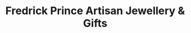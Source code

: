 ---
title: "Fredrick Prince Artisan Jewellery & Gifts"
url: /toronto/fredrick-prince-artisan-jewellery-and-gifts/
shop: jewelry
---
